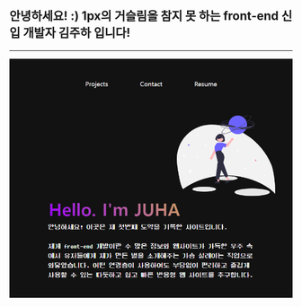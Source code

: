 ## 안녕하세요! :) 1px의 거슬림을 참지 못 하는 front-end 신입 개발자 김주하 입니다!

------------------------------------------------
![src](screenshot/portfolio.png?raw=true) 
